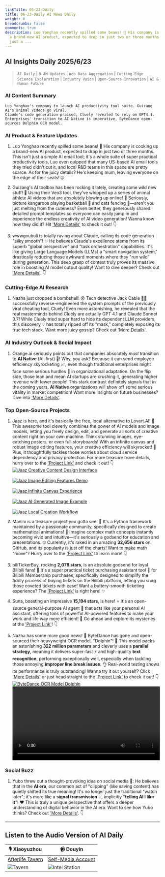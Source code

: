 ```yaml
---
linkTitle: 06-23-Daily
title: 06-23-Daily AI News Daily
weight: 8
breadcrumbs: false
comments: true
description: Luo Yonghao recently spilled some beans! 🤫 His company is cooking up
  a brand-new AI product, expected to drop in just two or three months. This isn't
  just a ...
---
```

## AI Insights Daily 2025/6/23

> `AI Daily` | `8 AM Updates` | `Web Data Aggregation` | `Cutting-Edge Science Exploration` | `Industry Voice` | `Open-Source Innovation` | `AI & Human Future`

### **AI Content Summary**

```
Luo Yonghao's company to launch AI productivity tool suite. Guizang AI's animal videos go viral.
Claude's code generation praised, Cluely revealed to rely on GPT4.1.
Enterprises' transition to AI Native is imperative, ByteDance open-sources Dolphin OCR model.
```

### **AI Product & Feature Updates**

1.  Luo Yonghao recently spilled some beans! 🤫 His company is cooking up a brand-new AI product, expected to drop in just two or three months. This isn't just a simple AI email tool; it's a whole suite of super practical productivity tools. Luo even quipped that many US-based AI email tools they tried didn't cut it, and local R&D teams in this space are pretty scarce. As for the juicy details? He's keeping mum, leaving everyone on the edge of their seats! 🤐

2.  Guizang's AI toolbox has been rocking it lately, creating some wild new stuff! 📢 Using their Veo3 tool, they've whipped up a series of animal athlete AI videos that are absolutely blowing up online! 🤩 Seriously, picture kangaroos playing basketball 🏀 and cats fencing 🤺—aren't you just melting from the cuteness? Even better, they generously shared detailed prompt templates so everyone can easily jump in and experience the endless creativity of AI video generation! Wanna know how they did it? Hit ['More Details'](https://weibo.com/6182606334/PxIdZpN9s) to check it out! 👇

3.  wwwgoubuli is totally raving about Claude, calling its code generation "silky smooth"! ✨ He believes Claude's excellence stems from its superb "global perspective" and "task orchestration" capabilities. It's like giving Large Language Models (LLMs) a "smart navigation system," drastically reducing those awkward moments where they "run wild" during generation. This deep grasp of context truly proves its massive role in boosting AI model output quality! Want to dive deeper? Check out ['More Details'](https://x.com/wwwgoubuli/status/1936501764410445947). 👇

### **Cutting-Edge AI Research**

1.  Nazha just dropped a bombshell! 😮 Tech detective Jack Cable 🕵️‍♂️ successfully reverse-engineered the system prompts of the previously viral cheating tool, Cluely! Even more astonishing, he revealed that the real masterminds behind Cluely are actually GPT 4.1 and Claude Sonnet 3.7! While Cluely tried super hard to hide its dependent LLM providers, this discovery 💡 has totally ripped off its "mask," completely exposing its true tech stack. Want more juicy gossip? Check out ['More Details'](https://x.com/xiaokedada/status/1936625579752902991).

### **AI Industry Outlook & Social Impact**

1.  Orange.ai seriously points out that companies absolutely *must* transition to **AI Native** (AI-first) 🚀! Why, you ask? Because it can send employee efficiency skyrocketing 📈, even though traditional enterprises might face some serious hurdles 🤔 in organizational adaptation. On the flip side, those lean and mean AI startups are crushing it, generating higher revenue with fewer people! This stark contrast definitely signals that in the coming years, **AI Native** organizations will show off some serious vitality in market competition! Want more insights on future businesses? Dive into ['More Details'](https://x.com/oran_ge/status/1936606314354163954).

### **Top Open-Source Projects**

1.  Jaaz is here, and it's basically the free, local alternative to Lovart.AI! 🤩 This awesome tool cleverly combines the power of AI models and image models, letting you freely design, edit, and generate all sorts of creative content right on your own machine. Think stunning images, eye-catching posters, or even full storyboards! With an infinite canvas and robust image editing features, your creative efficiency will skyrocket! 🚀 Plus, it thoughtfully tackles those worries about cloud service dependency and privacy protection. For more treasure trove details, hurry over to the ['Project Link'](https://github.com/11cafe/jaaz) and check it out! 👇
    <br/> [![Jaaz Creative Content Design Interface](https://cdn.jsdmirror.com/gh/justlovemaki/imagehub@main/images/2025/07/news_01k02416srfvsanjx89g5bg425.avif)](https://cdn.jsdmirror.com/gh/justlovemaki/imagehub@main/images/2025/07/news_01k02416srfvsanjx89g5bg425.avif) <br/>
    <br/> [![Jaaz Image Editing Features Demo](https://cdn.jsdmirror.com/gh/justlovemaki/imagehub@main/images/2025/07/news_01k0241gw7ej98a8qwjyz2km5h.avif)](https://cdn.jsdmirror.com/gh/justlovemaki/imagehub@main/images/2025/07/news_01k0241gw7ej98a8qwjyz2km5h.avif) <br/>
    <br/> [![Jaaz Infinite Canvas Experience](https://cdn.jsdmirror.com/gh/justlovemaki/imagehub@main/images/2025/07/news_01k0241s8wengt0n4kwf0xje68.avif)](https://cdn.jsdmirror.com/gh/justlovemaki/imagehub@main/images/2025/07/news_01k0241s8wengt0n4kwf0xje68.avif) <br/>
    <br/> [![Jaaz AI Generated Image Example](https://cdn.jsdmirror.com/gh/justlovemaki/imagehub@main/images/2025/07/news_01k0241y18fe9b3tc9m0nwj43y.avif)](https://cdn.jsdmirror.com/gh/justlovemaki/imagehub@main/images/2025/07/news_01k0241y18fe9b3tc9m0nwj43y.avif) <br/>
    <br/> [![Jaaz Local Creation Workflow](https://cdn.jsdmirror.com/gh/justlovemaki/imagehub@main/images/2025/07/news_01k024221mfp586sv06sak1tz0.avif)](https://cdn.jsdmirror.com/gh/justlovemaki/imagehub@main/images/2025/07/news_01k024221mfp586sv06sak1tz0.avif) <br/>

2.  Manim is a treasure project you gotta see! 🤩 It's a Python framework maintained by a passionate community, specifically designed to create mathematical animations! 🌟 Imagine complex math concepts instantly becoming vivid and intuitive—it's seriously a godsend for education and presentations. 🤓 Currently, it's raked in an amazing **32,656 stars** on GitHub, and its popularity is just off the charts! Want to make math "move"? Hurry over to the ['Project Link'](https://github.com/ManimCommunity/manim) to learn more! 👇

3.  biliTickerBuy, rocking **2,078 stars**, is an absolute godsend for loyal Bilibili fans! 🎉 It's a super practical ticket purchasing assistant tool 🎫 for Bilibili Membership purchases, specifically designed to simplify the fiddly process of buying tickets on the Bilibili platform, letting you snag those coveted tickets with ease! Want a buttery-smooth ticketing experience? The ['Project Link'](https://github.com/mikumifa/biliTickerBuy) is right here! ✨

4.  Suna, boasting an impressive **15,194 stars**, is here! ⭐ It's an open-source general-purpose AI agent 🤖 that acts like your personal AI assistant, offering tons of powerful AI-powered features to make your work and life way more efficient! 🚀 Go ahead and explore its mysteries at the ['Project Link'](https://github.com/kortix-ai/suna)! 👇

5.  Nazha has some more good news! 🥳 ByteDance has gone and open-sourced their heavyweight OCR model, "Dolphin"! 🐬 This model packs an astonishing **322 million parameters** and cleverly uses a **parallel strategy**, meaning it delivers super-fast ⚡️ and high-quality **text recognition**, performing exceptionally well, especially when tackling those annoying **improper line break issues**. 👌 Real-world testing shows its performance is truly outstanding! Wanna try it out yourself? Click ['More Details'](https://x.com/xiaokedada/status/1936620029929521317) or just head straight to the ['Project Link'](https://github.com/bytedance/Dolphin?tab=readme-ov-file) to check it out! 👇
    <br/> [![ByteDance OCR Model Dolphin](https://cdn.jsdmirror.com/gh/justlovemaki/imagehub@main/images/2025/07/news_01k02427mafwrsv6c8jrw7dq65.avif)](https://cdn.jsdmirror.com/gh/justlovemaki/imagehub@main/images/2025/07/news_01k02427mafwrsv6c8jrw7dq65.avif) <br/>
    <video src="https://cdn.jsdmirror.com/gh/justlovemaki/imagehub@main/images/2025/07/news_01k0242afqft78j11989kr6v3g.mp4" controls="controls" width="100%"></video>

### **Social Buzz**

1.  Yubo threw out a thought-provoking idea on social media 🤔: He believes that in the **AI era**, our common act of "clipping" (like saving content) has quietly shifted its true meaning! It's no longer just the traditional "watch later"; it's more like a **signal transmission** 💡, implicitly "**telling AI I like it**"! ❤️ This is truly a unique perspective that offers a deeper understanding of digital behavior in the AI era. Want to see how Yubo thinks? Check out ['More Details'](https://m.okjike.com/originalPosts/6857deccb7f4ddcfdf15a80c). 👇

---

## **Listen to the Audio Version of AI Daily**

| 🎙️ **Xiaoyuzhou** | 📹 **Douyin** |
| --- | --- |
| [Afterlife Tavern](https://www.xiaoyuzhoufm.com/podcast/683c62b7c1ca9cf575a5030e) | [Self-Media Account](https://www.douyin.com/user/MS4wLjABAAAAwpwqPQlu38xO38VyWgw9ZjDEnN4bMR5j8x111UxpseHR9DpB6-CveI5KRXOWuFwG) |
| ![Tavern](https://cdn.jsdmirror.com/gh/justlovemaki/imagehub@main/logo/f959f7984e9163fc50d3941d79a7f262.md.png) | ![Intel Station](https://cdn.jsdmirror.com/gh/justlovemaki/imagehub@main/logo/7fc30805eeb831e1e2baa3a240683ca3.md.png) |